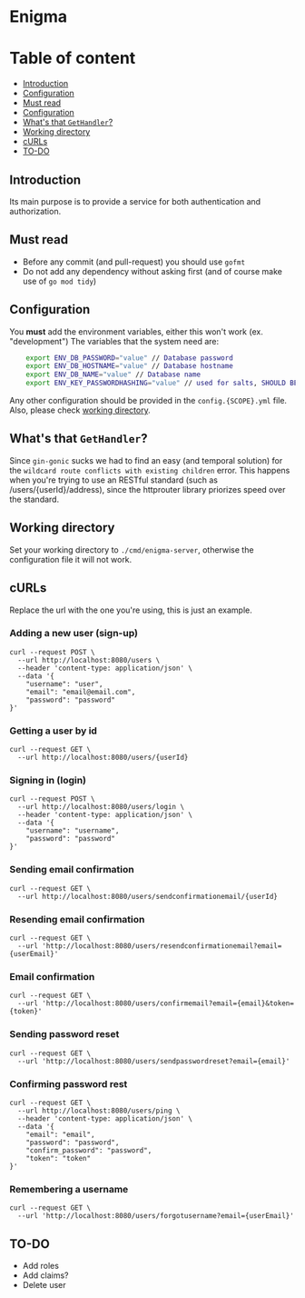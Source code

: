 # Enigma

# Table of content
- [Introduction](#introduction)
- [Configuration](#Configuration)
- [Must read](#must-read)
- [Configuration](#configuration)
- [What's that `GetHandler`?](#whats-that-gethandler)
- [Working directory](#working-directory)
- [cURLs](#curls)
- [TO-DO](#to-do)

## Introduction
Its main purpose is to provide a service for both authentication and authorization.

## Must read
- Before any commit (and pull-request) you should use `gofmt`
- Do not add any dependency without asking first (and of course make use of `go mod tidy`)

## Configuration
You **must** add the environment variables, either this won't work (ex. "development")
The variables that the system need are:

```Bash
    export ENV_DB_PASSWORD="value" // Database password
    export ENV_DB_HOSTNAME="value" // Database hostname
    export ENV_DB_NAME="value" // Database name
    export ENV_KEY_PASSWORDHASHING="value" // used for salts, SHOULD BE AS PRIVATE AS POSSIBLE
```

Any other configuration should be provided in the `config.{SCOPE}.yml` file. Also, please check [working directory](#working-directory).

## What's that `GetHandler`?
Since `gin-gonic` sucks we had to find an easy (and temporal solution) for the `wildcard route conflicts with existing children` error. This happens when you're trying to use
 an RESTful standard (such as /users/{userId}/address), since the httprouter library priorizes speed over the standard.

## Working directory
Set your working directory to `./cmd/enigma-server`, otherwise the configuration file it will not work.

## cURLs

Replace the url with the one you're using, this is just an example.

### Adding a new user (sign-up)
```curl
curl --request POST \
  --url http://localhost:8080/users \
  --header 'content-type: application/json' \
  --data '{
	"username": "user",
	"email": "email@email.com",
	"password": "password"
}'
```

### Getting a user by id
```curl
curl --request GET \
  --url http://localhost:8080/users/{userId}
```

### Signing in (login)
```curl
curl --request POST \
  --url http://localhost:8080/users/login \
  --header 'content-type: application/json' \
  --data '{
	"username": "username",
	"password": "password"
}'
```

### Sending email confirmation
```curl
curl --request GET \
  --url http://localhost:8080/users/sendconfirmationemail/{userId}
```

### Resending email confirmation
```curl
curl --request GET \
  --url 'http://localhost:8080/users/resendconfirmationemail?email={userEmail}'
```

### Email confirmation
```curl
curl --request GET \
  --url 'http://localhost:8080/users/confirmemail?email={email}&token={token}'
```

### Sending password reset
```curl
curl --request GET \
  --url 'http://localhost:8080/users/sendpasswordreset?email={email}'
```

### Confirming password rest
```curl
curl --request GET \
  --url http://localhost:8080/users/ping \
  --header 'content-type: application/json' \
  --data '{
	"email": "email",
	"password": "password",
	"confirm_password": "password",
	"token": "token"
}'
```

### Remembering a username
```curl
curl --request GET \
  --url 'http://localhost:8080/users/forgotusername?email={userEmail}'
```

## TO-DO
- Add roles
- Add claims?
- Delete user